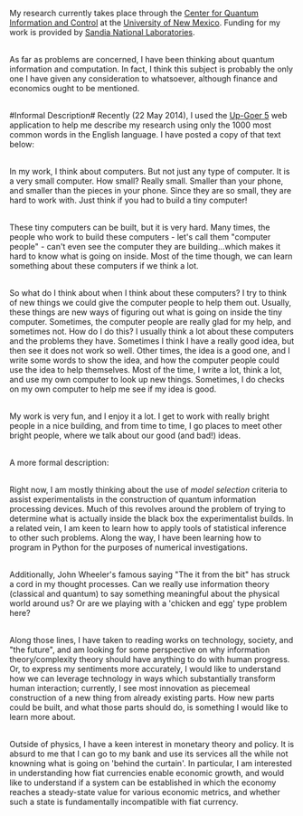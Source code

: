 My research currently takes place through the [Center for Quantum Information and Control](http://www.cquic.org) at the <a href="http://www.unm.edu" target="_blank">University of New Mexico</a>. Funding for my work is provided by <a href="http://www.sandia.gov" target="_blank">Sandia National Laboratories</a>.<br/><br/> 

As far as problems are concerned, I have been thinking about quantum information and computation. In fact, I think this subject is probably the only one I have given any consideration to whatsoever, although finance and economics ought to be mentioned.<br/><br/>

#Informal Description#
Recently (22 May 2014), I used the <a href="http://splasho.com/upgoer5" target="_blank">Up-Goer 5</a> web application to help me describe my research using only the 1000 most common words in the English language. I have posted a copy of that text below:<br/><br/>

In my work, I think about computers. But not just any type of computer. It is a very small computer. How small? Really small. Smaller than your phone, and smaller than the pieces in your phone. Since they are so small, they are hard to work with. Just think if you had to build a tiny computer!<br/><br/>

These tiny computers can be built, but it is very hard. Many times, the people who work to build these computers - let's call them "computer people" - can't even see the computer they are building...which makes it hard to know what is going on inside. Most of the time though, we can learn something about these computers if we think a lot.<br/><br/>

So what do I think about when I think about these computers? I try to think of new things we could give the computer people to help them out. Usually, these things are new ways of figuring out what is going on inside the tiny computer. Sometimes, the computer people are really glad for my help, and sometimes not. How do I do this? I usually think a lot about these computers and the problems they have. Sometimes I think I have a really good idea, but then see it does not work so well. Other times, the idea is a good one, and I write some words to show the idea, and how the computer people could use the idea to help themselves. Most of the time, I write a lot, think a lot, and use my own computer to look up new things. Sometimes, I do checks on my own computer to help me see if my idea is good.<br/><br/>

My work is very fun, and I enjoy it a lot. I get to work with really bright people in a nice building, and from time to time, I go places to meet other bright people, where we talk about our good (and bad!) ideas.<br/><br/>

A more formal description:<br/><br/>

Right now, I am mostly thinking about the use of <em>model selection</em> criteria to assist experimentalists in the construction of quantum information processing devices. Much of this revolves around the problem of trying to determine what is actually inside the black box the experimentalist builds. In a related vein, I am keen to learn how to apply tools of statistical inference to other such problems. Along the way, I have been learning how to program in Python for the purposes of numerical investigations. <br/><br/>

Additionally, John Wheeler's famous saying "The it from the bit" has struck a cord in my thought processes. Can we really use information theory (classical and quantum) to say something meaningful about the physical world around us? Or are we playing with a 'chicken and egg' type problem here?<br/><br/>

Along those lines, I have taken to reading works on technology, society, and "the future", and am looking for some perspective on why information theory/complexity theory should have anything to do with human progress. Or, to express my sentiments more accurately, I would like to understand how we can leverage technology in ways which substantially transform human interaction; currently, I see most innovation as piecemeal construction of a new thing from already existing parts. How new parts could be built, and what those parts should do, is something I would like to learn more about.
<br/><br/>

Outside of physics, I have a keen interest in monetary theory and policy. It is absurd to me that I can go to my bank and use its services all the while not knowning what is going on 'behind the curtain'. In particular, I am interested in understanding how fiat currencies enable economic growth, and would like to understand if a system can be established in which the economy reaches a steady-state value for various economic metrics, and whether such a state is fundamentally incompatible with fiat currency. <br/><br/>
